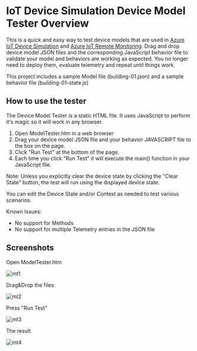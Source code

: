 IoT Device Simulation Device Model Tester Overview
==================================================

This is a quick and easy way to test device models that are used in
[Azure IoT Device Simulation](https://github.com/Azure/device-simulation-dotnet)
and
[Azure IoT Remote Monitoring](https://github.com/Azure/azure-iot-pcs-remote-monitoring-dotnet).
Drag and drop device model JSON files and the corresponding JavaScript behavior file
to validate your model and behaviors are working as expected. You no longer need to
deploy them, evaluate telemetry and repeat until things work.

This project includes a sample Model file (building-01.json) and a sample behavior
file (building-01-state.js)

## How to use the tester

The Device Model Tester is a static HTML file. It uses JavaScript to perform it's magic
so it will work in any browser.

1. Open ModelTester.htm in a web browser
2. Drag your device model JSON file and your behavior JAVASCRIPT file to the box on the page.
3. Click "Run Test" at the bottom of the page.
4. Each time you click "Run Test" it will execute the main() function in your JavaScript file.

Note: Unless you explicitly clear the device state by clicking the "Clear State" button, the
test will run using the displayed device state.

You can edit the Device State and/or Context as needed to test various scenarios.

Known Issues:
- No support for Methods
- No support for multiple Telemetry entries in the JSON file

## Screenshots

Open ModelTester.htm

![mt1](https://user-images.githubusercontent.com/371009/42063654-842bde48-7ae7-11e8-8053-481344e21093.png)

Drag&Drop the files

![mt2](https://user-images.githubusercontent.com/371009/42063668-913e35cc-7ae7-11e8-95af-cf9675b4e8a0.png)

Press "Run Test"

![mt3](https://user-images.githubusercontent.com/371009/42063677-9d46d0fe-7ae7-11e8-8b27-f13e8d98e62c.png)

The result

![mt4](https://user-images.githubusercontent.com/371009/42063685-a3c6e5a4-7ae7-11e8-8fe3-e9881193ee12.png)



